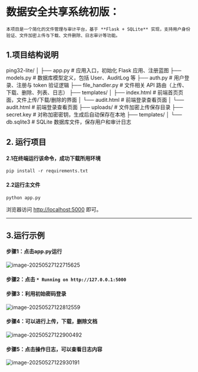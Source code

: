 # 数据安全共享系统初版：

```
本项目是一个简化的文件管理与审计平台，基于 **Flask + SQLite** 实现，支持用户身份验证、文件加密上传与下载、文件删除、日志审计等功能。
```

## 1.项目结构说明

ping32-lite/
 │
 ├── app.py                 # 应用入口，初始化 Flask 应用、注册蓝图
 ├── models.py              # 数据库模型定义，包括 User、AuditLog 等
 ├── auth.py                # 用户登录、注册与 token 验证逻辑
 ├── file_handler.py         # 文件相关 API 路由（上传、下载、删除、列表、日志）
 ├── templates/
 │   ├── index.html         # 前端首页页面，文件上传/下载/删除的界面
 │   └── audit.html         # 前端登录查看页面
 │   └── audit.html         # 前端登录查看页面
 ├── uploads/               # 文件加密上传保存目录
 ├── secret.key             # 对称加密密钥，生成后自动保存在本地
 ├── templates/ 
 │    └── db.sqlite3             # SQLite 数据库文件，保存用户和审计日志

## 2. 运行项目

#### 2.1在终端运行该命令，成功下载所用环境

```
pip install -r requirements.txt
```

#### 2.2运行主文件

```bash
python app.py
```

浏览器访问 [http://localhost:5000](http://localhost:5000/) 即可。

------



## 3.运行示例

#### 步骤1：点击app.py运行

![image-20250527122715625](C:\Users\ASUS\AppData\Roaming\Typora\typora-user-images\image-20250527122715625.png)

#### 步骤2：点击 `* Running on http://127.0.0.1:5000`

#### 步骤3：利用初始密码登录

![image-20250527122812559](C:\Users\ASUS\AppData\Roaming\Typora\typora-user-images\image-20250527122812559.png)

#### 步骤4：可以进行上传，下载，删除文档

![image-20250527122900492](C:\Users\ASUS\AppData\Roaming\Typora\typora-user-images\image-20250527122900492.png)

#### 步骤5：点击操作日志，可以查看日志内容

![image-20250527122930191](C:\Users\ASUS\AppData\Roaming\Typora\typora-user-images\image-20250527122930191.png)